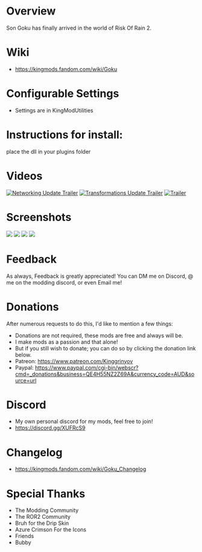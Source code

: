 # Overview
Son Goku has finally arrived in the world of Risk Of Rain 2.

# Wiki
- https://kingmods.fandom.com/wiki/Goku

# Configurable Settings
- Settings are in KingModUtilities

# Instructions for install:
place the dll in your plugins folder

# Videos
[![Networking Update Trailer](https://i.imgur.com/AjhwxUm.png)](https://www.youtube.com/watch?v=gQehbg0gCYM)
[![Transformations Update Trailer](https://i.imgur.com/ZstQqpq.png)](https://www.youtube.com/watch?v=p5dVhXI8mOs)
[![Trailer](https://i.imgur.com/ehH0XWn.png)](https://www.youtube.com/watch?v=1vDLwYeJjpY)

# Screenshots
![](https://i.imgur.com/DXWx9mo.png)
![](https://i.imgur.com/xPddrMi.png)
![](https://i.imgur.com/JrmEYxo.png)
![](https://i.imgur.com/FPTQuP3.png)

# Feedback
As always, Feedback is greatly appreciated!
You can DM me on Discord, @ me on the modding discord, or even Email me!

# Donations
After numerous requests to do this, I'd like to mention a few things:
- Donations are not required, these mods are free and always will be.
- I make mods as a passion and that alone!
- But if you still wish to donate; you can do so by clicking the donation link below.
- Patreon: https://www.patreon.com/Kinggrinyov
- Paypal: https://www.paypal.com/cgi-bin/webscr?cmd=_donations&business=QE4H55NZ2Z69A&currency_code=AUD&source=url 

# Discord
- My own personal discord for my mods, feel free to join!
- https://discord.gg/XUFRcS9

# Changelog
- https://kingmods.fandom.com/wiki/Goku_Changelog

# Special Thanks
- The Modding Community
- The ROR2 Community
- Bruh for the Drip Skin
- Azure Crimson For the Icons
- Friends
- Bubby

